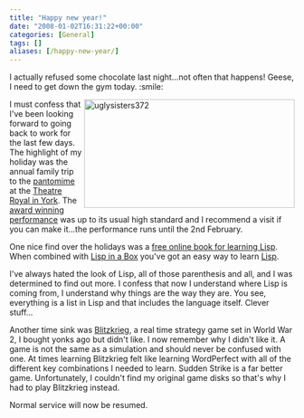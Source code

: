 ```yaml
---
title: "Happy new year!"
date: "2008-01-02T16:31:22+00:00"
categories: [General]
tags: []
aliases: [/happy-new-year/]
---
```


<p>I actually refused some chocolate last night...not often that happens! Geese, I need to get down the gym today. :smile:</p>
<p><img height="192" alt="uglysisters372" src="/images/uploads/2008/01/uglysisters372.jpg" width="372" align="right" />I must confess that I've been looking forward to going back to work for the last few days. The highlight of my holiday was the annual family trip to the <a title="Pantomime review" href="http://yorktheatreroyal.wordpress.com/2007/12/19/review-sinbad-the-sailor-8/">pantomime</a> at the <a title="Theatre Royal York" href="http://www.yorktheatreroyal.co.uk/">Theatre Royal in York</a>. The <a href="http://arts.guardian.co.uk/theatre/drama/reviews/story/0,,2229144,00.html">award winning performance</a> was up to its usual high standard and I recommend a visit if you can make it...the performance runs until the 2nd February.</p>
<p>One nice find over the holidays was a <a title="Practical Common Lisp" href="http://www.gigamonkeys.com/book/">free online book for learning Lisp</a>. When combined with <a title="Lisp in a Box" href="http://common-lisp.net/project/lispbox/">Lisp in a Box</a> you've got an easy way to learn <a title="Lisp" href="https://en.wikipedia.org/wiki/Lisp_programming_language">Lisp</a>.</p>
<p>I've always hated the look of Lisp, all of those parenthesis and all, and I was determined to find out more. I confess that now I understand where Lisp is coming from, I understand why things are the way they are. You see, everything is a list in Lisp and that includes the language itself. Clever stuff...</p>
<p>Another time sink was <a title="Blitzkrieg game website" href="http://www.blitzkrieg.de/">Blitzkrieg</a>, a real time strategy game set in World War 2, I bought yonks ago but didn't like. I now remember why I didn't like it. A game is not the same as a simulation and should never be confused with one. At times learning Blitzkrieg felt like learning WordPerfect with all of the different key combinations I needed to learn. Sudden Strike is a far better game. Unfortunately, I couldn't find my original game disks so that's why I had to play Blitzkrieg instead.</p>
<p>Normal service will now be resumed.</p>

